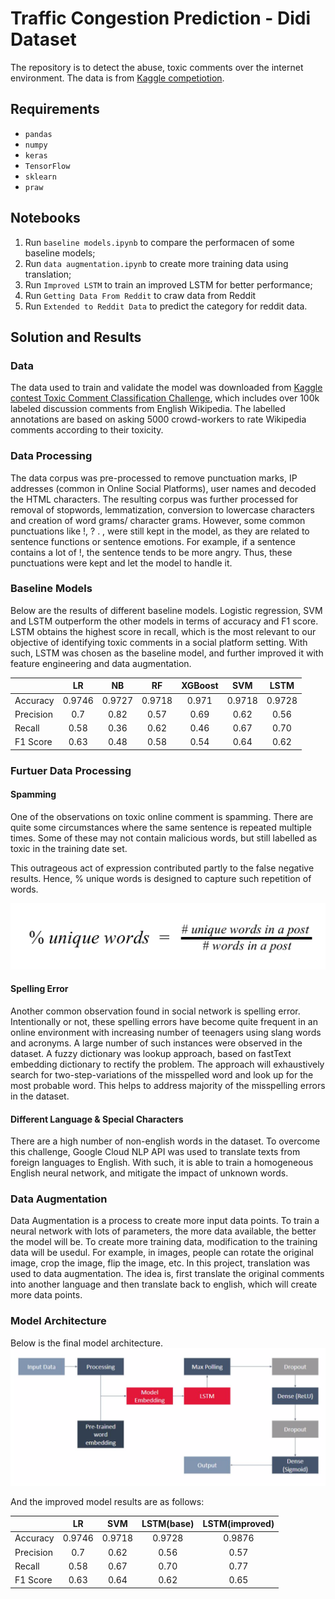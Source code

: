 # Traffic Congestion Prediction - Didi Dataset

The repository is to detect the abuse, toxic comments over the internet environment. The data is from [Kaggle competiotion](https://www.kaggle.com/c/jigsaw-toxic-comment-classification-challenge/kernels).


## Requirements

- `pandas`
- `numpy`
- `keras`
- `TensorFlow`
- `sklearn`
- `praw`


## Notebooks

1.  Run `baseline models.ipynb` to compare the performacen of some baseline models;
2.  Run `data augmentation.ipynb` to create more training data using translation;
3.  Run `Improved LSTM` to train an improved LSTM for better performance;
3.  Run `Getting Data From Reddit` to craw data from Reddit
4.  Run `Extended to Reddit Data` to predict the category for reddit data.



## Solution and Results

### Data
The data used to train and validate the model was downloaded from [Kaggle contest Toxic Comment Classification Challenge](https://www.kaggle.com/c/jigsaw-toxic-comment-classification-challenge/kernels), which includes over 100k labeled discussion comments from English Wikipedia. The labelled annotations are based on asking 5000 crowd-workers to rate Wikipedia comments according to their toxicity.

### Data Processing
The data corpus was pre-processed to remove punctuation marks, IP addresses (common in Online Social Platforms), user names and decoded the HTML characters. The resulting corpus was further processed for removal of stopwords, lemmatization, conversion to lowercase characters and creation of word grams/ character grams. However, some common punctuations like !, ? . , were still kept in the model, as they are related to sentence functions or sentence emotions. For example, if a sentence contains a lot of !, the sentence tends to be more angry. Thus, these punctuations were kept and let the model to handle it.

### Baseline Models
Below are the results of different baseline models. Logistic regression, SVM and LSTM outperform the other models in terms of accuracy and F1 score. LSTM obtains the highest score in recall, which is the most relevant to our objective of identifying toxic comments in a social platform setting. With such, LSTM was chosen as the baseline model, and further improved it with feature engineering and data augmentation.

|             |     LR     |      NB      |       RF     |   XGBoost    |     SVM      |    LSTM      |
|-------------|:----------:|:------------:|:------------:|:------------:|:------------:|:------------:|
| Accuracy    |   0.9746   |    0.9727    |     0.9718   |     0.971    |    0.9718    |    0.9728    |
| Precision   |    0.7     |     0.82     |     0.57     |     0.69     |     0.62     |     0.56     |
| Recall      |    0.58    |     0.36     |     0.62     |     0.46     |     0.67     |     0.70     |
| F1 Score    |    0.63    |     0.48     |     0.58     |     0.54     |     0.64     |     0.62     |

### Furtuer Data Processing
#### Spamming
One of the observations on toxic online comment is spamming. There are quite some circumstances where the same sentence is repeated multiple times. Some of these may not contain malicious words, but still labelled as toxic in the training date set.

This outrageous act of expression contributed partly to the false negative results. Hence, ​% unique words​ is designed to capture such repetition of words.

![soamming](imgs/spam.png)

#### Spelling Error
Another common observation found in social network is spelling error. Intentionally or not, these spelling errors have become quite frequent in an online environment with increasing number of teenagers using slang words and acronyms. A large number of such instances were observed in the dataset. A fuzzy dictionary was lookup approach, based on fastText embedding dictionary to rectify the problem. The approach will exhaustively search for two-step-variations of the misspelled word and look up for the most probable word. This helps to address majority of the misspelling errors in the dataset.

#### Different Language & Special Characters
There are a high number of non-english words in the dataset. To overcome this challenge, Google Cloud NLP API was used to translate texts from foreign languages to English. With such, it is able to train a homogeneous English neural network, and mitigate the impact of unknown words.

### Data Augmentation
Data Augmentation is a process to create more input data points. To train a neural network with lots of parameters, the more data available, the better the model will be. To create more training data, modification to the training data will be usedul. For example, in images, people can rotate the original image, crop the image, flip the image, etc. In this project, translation was used to data augmentation. The idea is, first translate the original comments into another language and then translate back to english, which will create more data points.


### Model Architecture
Below is the final model architecture.
![model architecture](imgs/model.png)

And the improved model results are as follows:

|             |     LR     |     SVM      |  LSTM(base)  | LSTM(improved)|
|-------------|:----------:|:------------:|:------------:|:-------------:|
| Accuracy    |   0.9746   |    0.9718    |    0.9728    |     0.9876    |
| Precision   |    0.7     |     0.62     |     0.56     |      0.57     |
| Recall      |    0.58    |     0.67     |     0.70     |      0.77     |
| F1 Score    |    0.63    |     0.64     |     0.62     |      0.65     |


